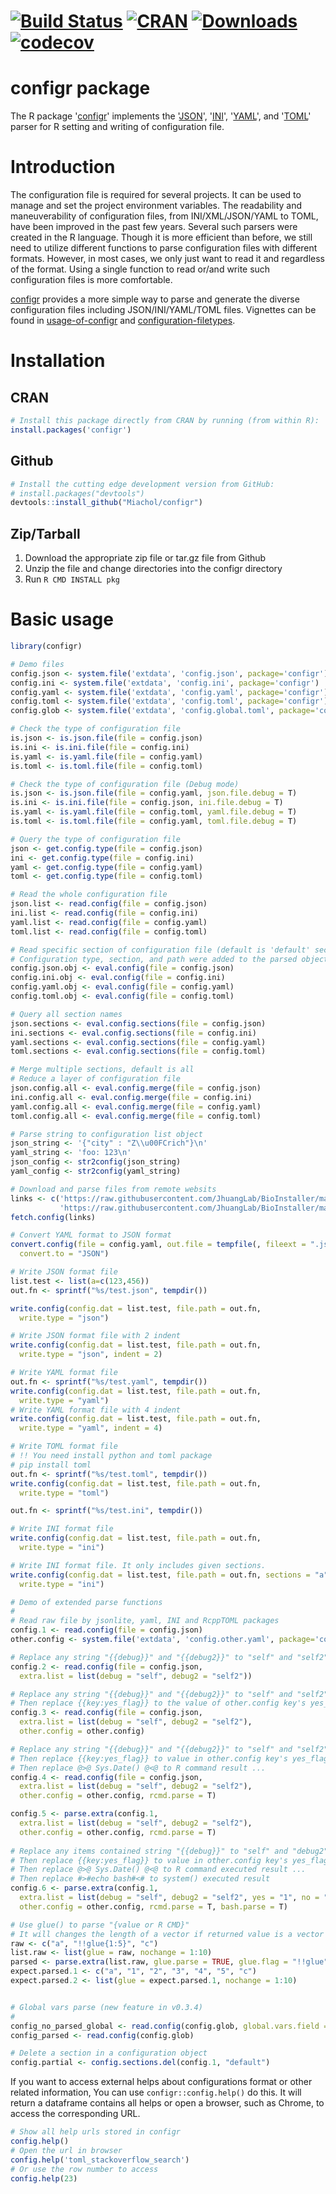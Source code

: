 # [![Build Status](https://travis-ci.org/Miachol/configr.svg)](https://travis-ci.org/Miachol/configr) [![CRAN](http://www.r-pkg.org/badges/version/configr)](https://cran.r-project.org/package=configr) [![Downloads](http://cranlogs.r-pkg.org/badges/configr?color=brightgreen)](http://www.r-pkg.org/pkg/configr) [![codecov](https://codecov.io/github/Miachol/configr/branch/master/graphs/badge.svg)](https://codecov.io/github/Miachol/configr) 

configr package
==============

The R package '[configr](https://github.com/Miachol/configr)' implements the
'[JSON](https://CRAN.R-project.org/package=jsonlite)', 
'[INI](https://CRAN.R-project.org/package=ini)', 
'[YAML](https://CRAN.R-project.org/package=yaml)', 
and '[TOML](https://CRAN.R-project.org/package=RcppTOML)' parser for R setting and writing of configuration file.

# Introduction 

The configuration file is required for several projects. It can be used to manage and set the project environment variables. The readability and maneuverability of configuration files, from INI/XML/JSON/YAML to TOML, have been improved in the past few years.  Several such parsers were created in the R language. Though it is more efficient than before, we still need to utilize different functions to parse configuration files with different formats. However, in most cases, we only just want to read it and regardless of the format. Using a single function to read or/and write such configuration files is more comfortable.

[configr](https://github.com/Miachol/configr) provides a more simple way to parse and generate the diverse configuration files including JSON/INI/YAML/TOML files. Vignettes can be found in [usage-of-configr](https://life2cloud.com/en/2017/07/usage-of-configr/) and [configuration-filetypes](https://life2cloud.com/en/2017/07/configuration-filetypes/).

# Installation

## CRAN
``` r
# Install this package directly from CRAN by running (from within R):
install.packages('configr')
```

## Github
``` r
# Install the cutting edge development version from GitHub:
# install.packages("devtools")
devtools::install_github("Miachol/configr")
```

## Zip/Tarball

1. Download the appropriate zip file or tar.gz file from Github
2. Unzip the file and change directories into the configr directory
3. Run `R CMD INSTALL pkg`

# Basic usage

```r
library(configr)

# Demo files
config.json <- system.file('extdata', 'config.json', package='configr')
config.ini <- system.file('extdata', 'config.ini', package='configr')
config.yaml <- system.file('extdata', 'config.yaml', package='configr')
config.toml <- system.file('extdata', 'config.toml', package='configr')
config.glob <- system.file('extdata', 'config.global.toml', package='configr')

# Check the type of configuration file
is.json <- is.json.file(file = config.json)
is.ini <- is.ini.file(file = config.ini)
is.yaml <- is.yaml.file(file = config.yaml)
is.toml <- is.toml.file(file = config.toml)

# Check the type of configuration file (Debug mode)
is.json <- is.json.file(file = config.yaml, json.file.debug = T)
is.ini <- is.ini.file(file = config.json, ini.file.debug = T)
is.yaml <- is.yaml.file(file = config.toml, yaml.file.debug = T)
is.toml <- is.toml.file(file = config.yaml, toml.file.debug = T)

# Query the type of configuration file
json <- get.config.type(file = config.json) 
ini <- get.config.type(file = config.ini) 
yaml <- get.config.type(file = config.yaml) 
toml <- get.config.type(file = config.toml) 

# Read the whole configuration file
json.list <- read.config(file = config.json)
ini.list <- read.config(file = config.ini)
yaml.list <- read.config(file = config.yaml)
toml.list <- read.config(file = config.toml) 

# Read specific section of configuration file (default is 'default' section)
# Configuration type, section, and path were added to the parsed object
config.json.obj <- eval.config(file = config.json)
config.ini.obj <- eval.config(file = config.ini)
config.yaml.obj <- eval.config(file = config.yaml)
config.toml.obj <- eval.config(file = config.toml)

# Query all section names
json.sections <- eval.config.sections(file = config.json)
ini.sections <- eval.config.sections(file = config.ini)
yaml.sections <- eval.config.sections(file = config.yaml)
toml.sections <- eval.config.sections(file = config.toml)

# Merge multiple sections, default is all
# Reduce a layer of configuration file
json.config.all <- eval.config.merge(file = config.json)
ini.config.all <- eval.config.merge(file = config.ini)
yaml.config.all <- eval.config.merge(file = config.yaml)
toml.config.all <- eval.config.merge(file = config.toml)

# Parse string to configuration list object
json_string <- '{"city" : "Z\\u00FCrich"}\n'
yaml_string <- 'foo: 123\n'
json_config <- str2config(json_string)
yaml_config <- str2config(yaml_string)

# Download and parse files from remote websits
links <- c('https://raw.githubusercontent.com/JhuangLab/BioInstaller/master/inst/extdata/config/db/db_annovar.toml', 
           'https://raw.githubusercontent.com/JhuangLab/BioInstaller/master/inst/extdata/config/db/db_main.toml')
fetch.config(links)

# Convert YAML format to JSON format
convert.config(file = config.yaml, out.file = tempfile(, fileext = ".json"), 
  convert.to = "JSON")

# Write JSON format file
list.test <- list(a=c(123,456))
out.fn <- sprintf("%s/test.json", tempdir())

write.config(config.dat = list.test, file.path = out.fn, 
  write.type = "json")

# Write JSON format file with 2 indent
write.config(config.dat = list.test, file.path = out.fn, 
  write.type = "json", indent = 2)

# Write YAML format file
out.fn <- sprintf("%s/test.yaml", tempdir())
write.config(config.dat = list.test, file.path = out.fn, 
  write.type = "yaml")
# Write YAML format file with 4 indent
write.config(config.dat = list.test, file.path = out.fn, 
  write.type = "yaml", indent = 4)

# Write TOML format file
# !! You need install python and toml package
# pip install toml
out.fn <- sprintf("%s/test.toml", tempdir())
write.config(config.dat = list.test, file.path = out.fn, 
  write.type = "toml")

out.fn <- sprintf("%s/test.ini", tempdir())

# Write INI format file
write.config(config.dat = list.test, file.path = out.fn, 
  write.type = "ini")

# Write INI format file. It only includes given sections.
write.config(config.dat = list.test, file.path = out.fn, sections = "a",
  write.type = "ini")

# Demo of extended parse functions
# 
# Read raw file by jsonlite, yaml, INI and RcppTOML packages
config.1 <- read.config(file = config.json)
other.config <- system.file('extdata', 'config.other.yaml', package='configr')

# Replace any string "{{debug}}" and "{{debug2}}" to "self" and "self2" respectively
config.2 <- read.config(file = config.json, 
  extra.list = list(debug = "self", debug2 = "self2"))

# Replace any string "{{debug}}" and "{{debug2}}" to "self" and "self2" respectively
# Then replace {{key:yes_flag}} to the value of other.config key's yes_flag and no_flag
config.3 <- read.config(file = config.json, 
  extra.list = list(debug = "self", debug2 = "self2"), 
  other.config = other.config)

# Replace any string "{{debug}}" and "{{debug2}}" to "self" and "self2" respectively
# Then replace {{key:yes_flag}} to value in other.config key's yes_flag and no_flag
# Then replace @>@ Sys.Date() @<@ to R command result ...
config.4 <- read.config(file = config.json, 
  extra.list = list(debug = "self", debug2 = "self2"), 
  other.config = other.config, rcmd.parse = T)

config.5 <- parse.extra(config.1, 
  extra.list = list(debug = "self", debug2 = "self2"), 
  other.config = other.config, rcmd.parse = T)
  
# Replace any items contained string "{{debug}}" to "self" and "debug2" to "self2"
# Then replace {{key:yes_flag}} to value in other.config key's yes_flag and no_flag
# Then replace @>@ Sys.Date() @<@ to R command executed result ...
# Then replace #>#echo bash#<# to system() executed result
config.6 <- parse.extra(config.1, 
  extra.list = list(debug = "self", debug2 = "self2", yes = "1", no = "0"), 
  other.config = other.config, rcmd.parse = T, bash.parse = T)

# Use glue() to parse "{value or R CMD}"
# It will changes the length of a vector if returned value is a vector
raw <- c("a", "!!glue{1:5}", "c")
list.raw <- list(glue = raw, nochange = 1:10)
parsed <- parse.extra(list.raw, glue.parse = TRUE, glue.flag = "!!glue")
expect.parsed.1 <- c("a", "1", "2", "3", "4", "5", "c")
expect.parsed.2 <- list(glue = expect.parsed.1, nochange = 1:10)


# Global vars parse (new feature in v0.3.4)
# 
config_no_parsed_global <- read.config(config.glob, global.vars.field = NULL)
config_parsed <- read.config(config.glob)

# Delete a section in a configuration object
config.partial <- config.sections.del(config.1, "default")
```

If you want to access external helps about configurations format or other related information,
You can use `configr::config.help()` do this. It will return a dataframe contains all helps or open 
a browser, such as Chrome, to access the corresponding URL.

```r
# Show all help urls stored in configr
config.help()
# Open the url in browser
config.help('toml_stackoverflow_search')
# Or use the row number to access
config.help(23)
```
